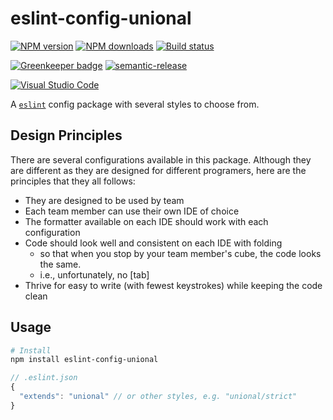 # eslint-config-unional

[![NPM version][npm-image]][npm-url]
[![NPM downloads][downloads-image]][downloads-url]
[![Build status][travis-image]][travis-url]

[![Greenkeeper badge][green-keeper-image]][green-keeper-url]
[![semantic-release][semantic-release-image]][semantic-release-url]

[![Visual Studio Code][vscode-image]][vscode-url]

A [`eslint`](https://eslint.org/) config package with several styles to choose from.

## Design Principles

There are several configurations available in this package.
Although they are different as they are designed for different programers,
here are the principles that they all follows:

- They are designed to be used by team
- Each team member can use their own IDE of choice
- The formatter available on each IDE should work with each configuration
- Code should look well and consistent on each IDE with folding
  - so that when you stop by your team member's cube, the code looks the same.
  - i.e., unfortunately, no [tab]
- Thrive for easy to write (with fewest keystrokes) while keeping the code clean

## Usage

```sh
# Install
npm install eslint-config-unional
```

```js
// .eslint.json
{
  "extends": "unional" // or other styles, e.g. "unional/strict"
}
```

[npm-image]: https://img.shields.io/npm/v/eslint-config-unional.svg?style=flat
[npm-url]: https://npmjs.org/package/eslint-config-unional
[downloads-image]: https://img.shields.io/npm/dm/eslint-config-unional.svg?style=flat
[downloads-url]: https://npmjs.org/package/eslint-config-unional
[travis-image]: https://img.shields.io/travis/unional/eslint-config-unional/master.svg?style=flat
[travis-url]: https://travis-ci.org/unional/eslint-config-unional?branch=master
[green-keeper-image]:
https://badges.greenkeeper.io/unional/eslint-config-unional.svg
[green-keeper-url]:https://greenkeeper.io/
[semantic-release-image]:https://img.shields.io/badge/%20%20%F0%9F%93%A6%F0%9F%9A%80-semantic--release-e10079.svg
[semantic-release-url]:https://github.com/semantic-release/semantic-release
[vscode-image]:https://img.shields.io/badge/vscode-ready-green.svg
[vscode-url]:https://code.visualstudio.com/

